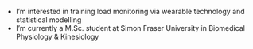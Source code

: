 
- I’m interested in training load monitoring via wearable technology and statistical modelling
- I’m currently a M.Sc. student at Simon Fraser University in Biomedical Physiology & Kinesiology
  
<!---- 
- Connect with me via email: aidankits@gmail.com
--->

<!---
kitsaid/kitsaid is a ✨ special ✨ repository because its `README.md` (this file) appears on your GitHub profile.
You can click the Preview link to take a look at your changes.
--->
